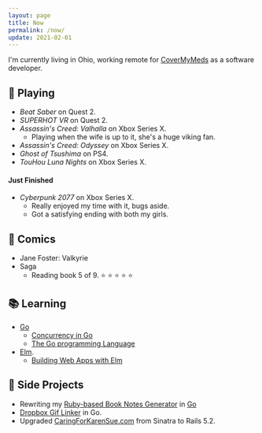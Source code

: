 ```yaml
---
layout: page
title: Now
permalink: /now/
update: 2021-02-01
---
```


I'm currently living in Ohio, working remote for [CoverMyMeds](http://covermymeds.com) as a software developer.

## :space_invader: Playing

* _Beat Saber_ on Quest 2.
* _SUPERHOT VR_ on Quest 2.
* _Assassin's Creed: Valhalla_ on Xbox Series X.
  * Playing when the wife is up to it, she's a huge viking fan.
* _Assassin's Creed: Odyssey_ on Xbox Series X.
* _Ghost of Tsushima_ on PS4.
* _TouHou Luna Nights_ on Xbox Series X.

#### Just Finished

* _Cyberpunk 2077_ on Xbox Series X.
  * Really enjoyed my time with it, bugs aside.
  * Got a satisfying ending with both my girls.

## :book: Comics

* Jane Foster: Valkyrie
* Saga
  + Reading book 5 of 9. :star: :star: :star: :star: :star:

## :books: Learning

* [Go](https://golang.org/)
   * [Concurrency in Go](https://www.oreilly.com/library/view/concurrency-in-go/9781491941294/)
   * [The Go programming Language](http://www.gopl.io/)
* [Elm](http://elm-lang.org).
   * [Building Web Apps with Elm](https://github.com/trueheart78/book-notes/blob/master/building-web-apps-with-elm-course/README.md)

## :wrench: Side Projects

* Rewriting my [Ruby-based Book Notes Generator](https://github.com/trueheart78/book-notes-generator) in [Go](https://github.com/trueheart78/book-notes-go)
* [Dropbox Gif Linker](https://github.com/trueheart78/dropbox-gif-linker) in Go.
* Upgraded [CaringForKarenSue.com](http://www.caringforkarensue.com) from Sinatra to Rails 5.2.
